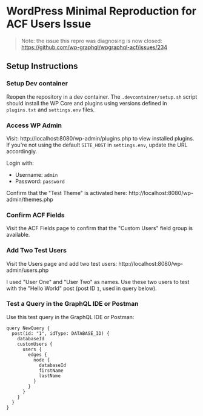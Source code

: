# WordPress Minimal Reproduction for ACF Users Issue

> Note: the issue this repro was diagnosing is now closed: https://github.com/wp-graphql/wpgraphql-acf/issues/234

## Setup Instructions

### Setup Dev container

Reopen the repository in a dev container. The `.devcontainer/setup.sh` script should install the WP
Core and plugins using versions defined in `plugins.txt` and `settings.env` files.

### Access WP Admin

Visit: http://localhost:8080/wp-admin/plugins.php to view installed plugins. If you're not using the
default `SITE_HOST` in `settings.env`, update the URL accordingly.

Login with:

-   Username: `admin`
-   Password: `password`

Confirm that the "Test Theme" is activated here: http://localhost:8080/wp-admin/themes.php

### Confirm ACF Fields

Visit the ACF Fields page to confirm that the "Custom Users" field group is available.

### Add Two Test Users

Visit the Users page and add two test users: http://localhost:8080/wp-admin/users.php

I used "User One" and "User Two" as names. Use these two users to test with the "Hello World" post
(post ID `1`, used in query below).

### Test a Query in the GraphQL IDE or Postman

Use this test query in the GraphQL IDE or Postman:

```
query NewQuery {
  post(id: "1", idType: DATABASE_ID) {
    databaseId
    customUsers {
      users {
        edges {
          node {
            databaseId
            firstName
            lastName
          }
        }
      }
    }
  }
}
```

